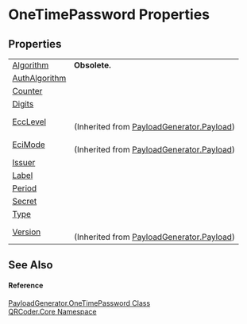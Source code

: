 # OneTimePassword Properties




## Properties
<table>
<tr>
<td><a href="P_QRCoder_Core_PayloadGenerator_OneTimePassword_Algorithm.md">Algorithm</a></td>
<td><strong>Obsolete.</strong></td></tr>
<tr>
<td><a href="P_QRCoder_Core_PayloadGenerator_OneTimePassword_AuthAlgorithm.md">AuthAlgorithm</a></td>
<td> </td></tr>
<tr>
<td><a href="P_QRCoder_Core_PayloadGenerator_OneTimePassword_Counter.md">Counter</a></td>
<td> </td></tr>
<tr>
<td><a href="P_QRCoder_Core_PayloadGenerator_OneTimePassword_Digits.md">Digits</a></td>
<td> </td></tr>
<tr>
<td><a href="P_QRCoder_Core_PayloadGenerator_Payload_EccLevel.md">EccLevel</a></td>
<td><br />(Inherited from <a href="T_QRCoder_Core_PayloadGenerator_Payload.md">PayloadGenerator.Payload</a>)</td></tr>
<tr>
<td><a href="P_QRCoder_Core_PayloadGenerator_Payload_EciMode.md">EciMode</a></td>
<td><br />(Inherited from <a href="T_QRCoder_Core_PayloadGenerator_Payload.md">PayloadGenerator.Payload</a>)</td></tr>
<tr>
<td><a href="P_QRCoder_Core_PayloadGenerator_OneTimePassword_Issuer.md">Issuer</a></td>
<td> </td></tr>
<tr>
<td><a href="P_QRCoder_Core_PayloadGenerator_OneTimePassword_Label.md">Label</a></td>
<td> </td></tr>
<tr>
<td><a href="P_QRCoder_Core_PayloadGenerator_OneTimePassword_Period.md">Period</a></td>
<td> </td></tr>
<tr>
<td><a href="P_QRCoder_Core_PayloadGenerator_OneTimePassword_Secret.md">Secret</a></td>
<td> </td></tr>
<tr>
<td><a href="P_QRCoder_Core_PayloadGenerator_OneTimePassword_Type.md">Type</a></td>
<td> </td></tr>
<tr>
<td><a href="P_QRCoder_Core_PayloadGenerator_Payload_Version.md">Version</a></td>
<td><br />(Inherited from <a href="T_QRCoder_Core_PayloadGenerator_Payload.md">PayloadGenerator.Payload</a>)</td></tr>
</table>

## See Also


#### Reference
<a href="T_QRCoder_Core_PayloadGenerator_OneTimePassword.md">PayloadGenerator.OneTimePassword Class</a>  
<a href="N_QRCoder_Core.md">QRCoder.Core Namespace</a>  
